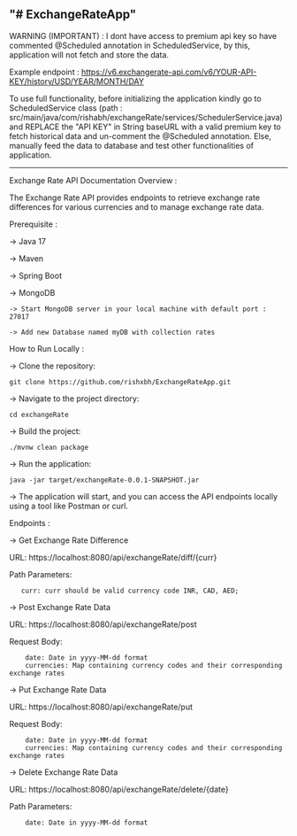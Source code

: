 "# ExchangeRateApp" 
-------------------------

WARNING (IMPORTANT) : 
I dont have access to premium api key so have commented @Scheduled annotation in ScheduledService, by this, application will not fetch and store the data.

Example endpoint : https://v6.exchangerate-api.com/v6/YOUR-API-KEY/history/USD/YEAR/MONTH/DAY

To use full functionality, before initializing the application kindly go to ScheduledService class (path : src/main/java/com/rishabh/exchangeRate/services/SchedulerService.java) and REPLACE the "API KEY" in String baseURL with a valid premium key to fetch historical data and un-comment the @Scheduled annotation.
Else, manually feed the data to database and test other functionalities of application.

-------------------------
Exchange Rate API Documentation
Overview :

The Exchange Rate API provides endpoints to retrieve exchange rate differences for various currencies and to manage exchange rate data.

Prerequisite :

-> Java 17

-> Maven

-> Spring Boot

-> MongoDB 

    -> Start MongoDB server in your local machine with default port : 27017
    
    -> Add new Database named myDB with collection rates

How to Run Locally :

-> Clone the repository:

    git clone https://github.com/rishxbh/ExchangeRateApp.git
    
-> Navigate to the project directory:

    cd exchangeRate
    
-> Build the project:

    ./mvnw clean package
    
-> Run the application:

    java -jar target/exchangeRate-0.0.1-SNAPSHOT.jar
    
-> The application will start, and you can access the API endpoints locally using a tool like Postman or curl.

Endpoints :

-> Get Exchange Rate Difference

   URL: https://localhost:8080/api/exchangeRate/diff/{curr}
   
   Path Parameters:
   
       curr: curr should be valid currency code INR, CAD, AED;
   
-> Post Exchange Rate Data

   URL: https://localhost:8080/api/exchangeRate/post
   
   Request Body:
   
        date: Date in yyyy-MM-dd format
        currencies: Map containing currency codes and their corresponding exchange rates
        
-> Put Exchange Rate Data

   URL: https://localhost:8080/api/exchangeRate/put
   
   Request Body:
   
        date: Date in yyyy-MM-dd format
        currencies: Map containing currency codes and their corresponding exchange rates
        
-> Delete Exchange Rate Data

   URL: https://localhost:8080/api/exchangeRate/delete/{date}
   
   Path Parameters:
   
        date: Date in yyyy-MM-dd format
